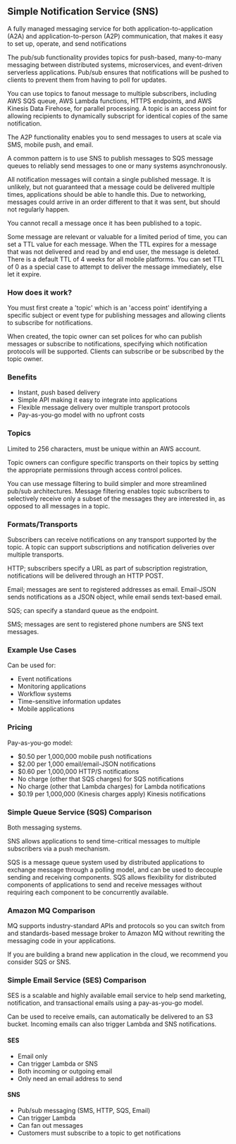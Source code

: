 ## Simple Notification Service (SNS)

A fully managed messaging service for both application-to-application (A2A) and application-to-person (A2P) communication, that makes it easy to set up, operate, and send notifications

The pub/sub functionality provides topics for push-based, many-to-many messaging between distributed systems, microservices, and event-driven serverless applications. Pub/sub ensures that notifications will be pushed to clients to prevent them from having to poll for updates.

You can use topics to fanout message to multiple subscribers, including AWS SQS queue, AWS Lambda functions, HTTPS endpoints, and AWS Kinesis Data Firehose, for parallel processing. A topic is an access point for allowing recipients to dynamically subscript for identical copies of the same notification.

The A2P functionality enables you to send messages to users at scale via SMS, mobile push, and email.

A common pattern is to use SNS to publish messages to SQS message queues to reliably send messages to one or many systems asynchronously.

All notification messages will contain a single published message. It is unlikely, but not guaranteed that a message could be delivered multiple times, applications should be able to handle this. Due to networking, messages could arrive in an order different to that it was sent, but should not regularly happen.

You cannot recall a message once it has been published to a topic.

Some message are relevant or valuable for a limited period of time, you can set a TTL value for each message. When the TTL expires for a message that was not delivered and read by and end user, the message is deleted. There is a default TTL of 4 weeks for all mobile platforms. You can set TTL of 0 as a special case to attempt to deliver the message immediately, else let it expire.

### How does it work?

You must first create a 'topic' which is an 'access point' identifying a specific subject or event type for publishing messages and allowing clients to subscribe for notifications.

When created, the topic owner can set polices for who can publish messages or subscribe to notifications, specifying which notification protocols will be supported. Clients can subscribe or be subscribed by the topic owner.

### Benefits

- Instant, push based delivery
- Simple API making it easy to integrate into applications
- Flexible message delivery over multiple transport protocols
- Pay-as-you-go model with no upfront costs

### Topics

Limited to 256 characters, must be unique within an AWS account.

Topic owners can configure specific transports on their topics by setting the appropriate permissions through access control polices.

You can use message filtering to build simpler and more streamlined pub/sub architectures. Message filtering enables topic subscribers to selectively receive only a subset of the messages they are interested in, as opposed to all messages in a topic.

### Formats/Transports

Subscribers can receive notifications on any transport supported by the topic. A topic can support subscriptions and notification deliveries over multiple transports.

HTTP; subscribers specify a URL as part of subscription registration, notifications will be delivered through an HTTP POST.

Email; messages are sent to registered addresses as email. Email-JSON sends notifications as a JSON object, while email sends text-based email.

SQS; can specify a standard queue as the endpoint.

SMS; messages are sent to registered phone numbers are SNS text messages.

### Example Use Cases

Can be used for:

- Event notifications
- Monitoring applications
- Workflow systems
- Time-sensitive information updates
- Mobile applications

### Pricing

Pay-as-you-go model:

- $0.50 per 1,000,000 mobile push notifications
- $2.00 per 1,000 email/email-JSON notifications
- $0.60 per 1,000,000 HTTP/S notifications
- No charge (other that SQS charges) for SQS notifications
- No charge (other that Lambda charges) for Lambda notifications
- $0.19 per 1,000,000 (Kinesis charges apply) Kinesis notifications

### Simple Queue Service (SQS) Comparison

Both messaging systems.

SNS allows applications to send time-critical messages to multiple subscribers via a push mechanism.

SQS is a message queue system used by distributed applications to exchange message through a polling model, and can be used to decouple sending and receiving components. SQS allows flexibility for distributed components of applications to send and receive messages without requiring each component to be concurrently available.

### Amazon MQ Comparison

MQ supports industry-standard APIs and protocols so you can switch from and standards-based message broker to Amazon MQ without rewriting the messaging code in your applications.

If you are building a brand new application in the cloud, we recommend you consider SQS or SNS.

### Simple Email Service (SES) Comparison

SES is a scalable and highly available email service to help send marketing, notification, and transactional emails using a pay-as-you-go model.

Can be used to receive emails, can automatically be delivered to an S3 bucket. Incoming emails can also trigger Lambda and SNS notifications.

#### SES

- Email only
- Can trigger Lambda or SNS
- Both incoming or outgoing email
- Only need an email address to send

#### SNS

- Pub/sub messaging (SMS, HTTP, SQS, Email)
- Can trigger Lambda
- Can fan out messages
- Customers must subscribe to a topic to get notifications
